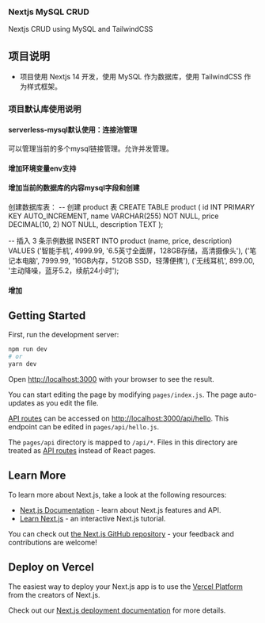 ### Nextjs MySQL CRUD

Nextjs CRUD using MySQL and TailwindCSS

## 项目说明
- 项目使用 Nextjs 14 开发，使用 MySQL 作为数据库，使用 TailwindCSS 作为样式框架。

### 项目默认库使用说明

#### serverless-mysql默认使用：连接池管理
可以管理当前的多个mysql链接管理。允许并发管理。

#### 增加环境变量env支持

#### 增加当前的数据库的内容mysql字段和创建
创建数据库表：
-- 创建 product 表
CREATE TABLE product (
  id INT PRIMARY KEY AUTO_INCREMENT,
  name VARCHAR(255) NOT NULL,
  price DECIMAL(10, 2) NOT NULL,
  description TEXT
);

-- 插入 3 条示例数据
INSERT INTO product (name, price, description) VALUES
('智能手机', 4999.99, '6.5英寸全面屏，128GB存储，高清摄像头'),
('笔记本电脑', 7999.99, '16GB内存，512GB SSD，轻薄便携'),
('无线耳机', 899.00, '主动降噪，蓝牙5.2，续航24小时');

#### 增加

## Getting Started

First, run the development server:

```bash
npm run dev
# or
yarn dev
```

Open [http://localhost:3000](http://localhost:3000) with your browser to see the result.

You can start editing the page by modifying `pages/index.js`. The page auto-updates as you edit the file.

[API routes](https://nextjs.org/docs/api-routes/introduction) can be accessed on [http://localhost:3000/api/hello](http://localhost:3000/api/hello). This endpoint can be edited in `pages/api/hello.js`.

The `pages/api` directory is mapped to `/api/*`. Files in this directory are treated as [API routes](https://nextjs.org/docs/api-routes/introduction) instead of React pages.

## Learn More

To learn more about Next.js, take a look at the following resources:

- [Next.js Documentation](https://nextjs.org/docs) - learn about Next.js features and API.
- [Learn Next.js](https://nextjs.org/learn) - an interactive Next.js tutorial.

You can check out [the Next.js GitHub repository](https://github.com/vercel/next.js/) - your feedback and contributions are welcome!

## Deploy on Vercel

The easiest way to deploy your Next.js app is to use the [Vercel Platform](https://vercel.com/new?utm_medium=default-template&filter=next.js&utm_source=create-next-app&utm_campaign=create-next-app-readme) from the creators of Next.js.

Check out our [Next.js deployment documentation](https://nextjs.org/docs/deployment) for more details.
